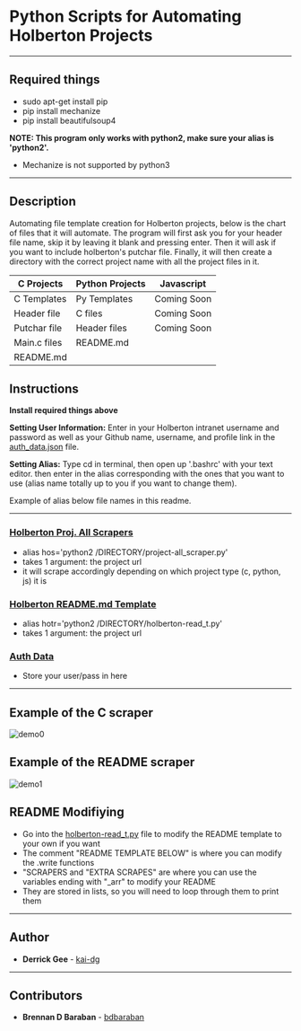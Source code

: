 # Python Scripts for Automating Holberton Projects

---

## Required things

* sudo apt-get install pip
* pip install mechanize
* pip install beautifulsoup4

**NOTE: This program only works with python2, make sure your alias is 'python2'.**
* Mechanize is not supported by python3

---

## Description

Automating file template creation for Holberton projects, below is the chart of files that it will automate. The program will first ask you for your header file name, skip it by leaving it blank and pressing enter. Then it will ask if you want to include holberton's putchar file. Finally, it will then create a directory with the correct project name with all the project files in it.

| C Projects | Python Projects | Javascript |
| ------------- | ------------- | ------------- |
| C Templates | Py Templates | Coming Soon |
| Header file | C files | Coming Soon |
| Putchar file | Header files | Coming Soon |
| Main.c files | README.md |
| README.md |

## Instructions

**Install required things above**

**Setting User Information:** Enter in your Holberton intranet username and password as well as your Github name, username, and profile link in the [auth_data.json](./auth_data.json) file.

**Setting Alias:** Type cd in terminal, then open up '.bashrc' with your text editor. then enter in the alias corresponding with the ones that you want to use (alias name totally up to you if you want to change them).

Example of alias below file names in this readme.

---

### [Holberton Proj. All Scrapers](./project-all_scraper.py)
* alias hos='python2 /DIRECTORY/project-all_scraper.py'
* takes 1 argument: the project url
* it will scrape accordingly depending on which project type (c, python, js) it is

### [Holberton README.md Template](./holberton-read_t.py)
* alias hotr='python2 /DIRECTORY/holberton-read_t.py'
* takes 1 argument: the project url

### [Auth Data](./auth_data.json)
* Store your user/pass in here

---
## Example of the C scraper

![demo0](https://i.imgur.com/nIKUgA3.png)

## Example of the README scraper

![demo1](https://i.imgur.com/t6vOCwq.jpg)

## README Modifiying
* Go into the [holberton-read_t.py](./holberton-read_t.py) file to modify the README template to your own if you want
* The comment "README TEMPLATE BELOW" is where you can modify the .write functions
* "SCRAPERS and "EXTRA SCRAPES" are where you can use the variables ending with "_arr" to modify your README
* They are stored in lists, so you will need to loop through them to print them

---

## Author
* **Derrick Gee** - [kai-dg](https://github.com/kai-dg)

---

## Contributors
* **Brennan D Baraban** - [bdbaraban](https://github.com/bdbaraban)
